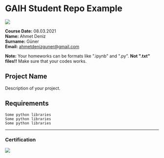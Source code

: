# GAIH Student Repo Example
![](img/newlogo.png)

**Course Date:** 08.03.2021  
**Name:** Ahmet Deniz  
**Surname:** Güner   
**Email:** ahmetdenizguner@gmail.com  

**Note:** Your homeworks can be formats like ".ipynb" and ".py". **Not ".txt" files!!** Make sure that your codes works.  

## Project Name
Description of your project.

## Requirements
```
Some python libraries
Some python libraries
Some python libraries
```
---

### Certification
![](https://verified-bucket.s3.eu-central-1.amazonaws.com/cert/69297720581867.png)

